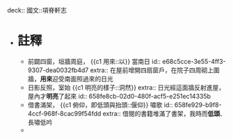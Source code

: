 deck:: 國文::項脊軒志

- # 註釋
	- 前闢四窗，垣牆周庭， {{c1 用來::以}} 當南日
	  id:: e68c5cce-3e55-4ff3-9307-dea0032fb4d7
	  extra:: 在屋前增開四扇窗戶，在院子四周砌上圍牆，**用來**迎受南面照過來的日光
	- 日影反照，室始 {{c1 明亮的樣子::洞然}}
	  extra:: 日光經這面牆反射進屋，屋內才**明亮**了起來
	  id:: 658fe8cb-02d0-480f-acf5-e251ec14335b
	- 借書滿架， {{c1 俯仰，即低頭與抬頭::偃仰}} 嘯歌
	  id:: 658fe929-b9f8-4ccf-968f-8cac99f54fdd
	  extra:: 借閱的書籍堆滿了書架，我時而**低頭**、長嘯低吟
	-